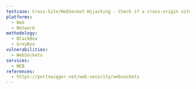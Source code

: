 ```yaml
---
testcase: Cross-Site/WebSocket Hijacking - Check if a cross-origin site can establish a WebSocket connection with a valid session (using the victim’s cookies) and access privileged data or perform actions (cross-site WebSocket hijacking). Web (HTTP/HTTPS) service
platforms: 
  - Web
  - Network
methodology: 
  - BlackBox
  - GreyBox
vulnerabilities:
  - WebSockets
services:
  - WEB
references:
  - https://portswigger.net/web-security/websockets
---
```

